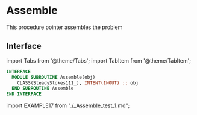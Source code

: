 # Assemble

This procedure pointer assembles the problem

## Interface

import Tabs from '@theme/Tabs';
import TabItem from '@theme/TabItem';

<Tabs>
<TabItem value="interface" label="܀ Interface" default>

```fortran
INTERFACE
  MODULE SUBROUTINE Assemble(obj)
    CLASS(SteadyStokes111_), INTENT(INOUT) :: obj
  END SUBROUTINE Assemble
END INTERFACE
```

</TabItem>

<TabItem value="example" label="️܀ See example">

import EXAMPLE17 from "./_Assemble_test_1.md";

<EXAMPLE17 />

</TabItem>

<TabItem value="close" label="↢ ">

</TabItem>
</Tabs>
